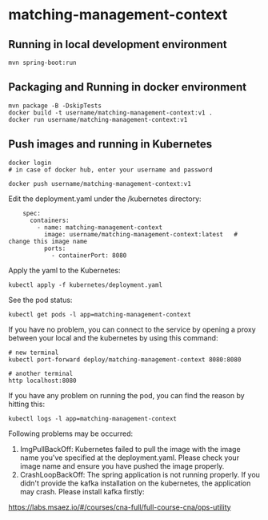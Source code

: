 # matching-management-context

## Running in local development environment

```
mvn spring-boot:run
```

## Packaging and Running in docker environment

```
mvn package -B -DskipTests
docker build -t username/matching-management-context:v1 .
docker run username/matching-management-context:v1
```

## Push images and running in Kubernetes

```
docker login 
# in case of docker hub, enter your username and password

docker push username/matching-management-context:v1
```

Edit the deployment.yaml under the /kubernetes directory:
```
    spec:
      containers:
        - name: matching-management-context
          image: username/matching-management-context:latest   # change this image name
          ports:
            - containerPort: 8080

```

Apply the yaml to the Kubernetes:
```
kubectl apply -f kubernetes/deployment.yaml
```

See the pod status:
```
kubectl get pods -l app=matching-management-context
```

If you have no problem, you can connect to the service by opening a proxy between your local and the kubernetes by using this command:
```
# new terminal
kubectl port-forward deploy/matching-management-context 8080:8080

# another terminal
http localhost:8080
```

If you have any problem on running the pod, you can find the reason by hitting this:
```
kubectl logs -l app=matching-management-context
```

Following problems may be occurred:

1. ImgPullBackOff:  Kubernetes failed to pull the image with the image name you've specified at the deployment.yaml. Please check your image name and ensure you have pushed the image properly.
1. CrashLoopBackOff: The spring application is not running properly. If you didn't provide the kafka installation on the kubernetes, the application may crash. Please install kafka firstly:

https://labs.msaez.io/#/courses/cna-full/full-course-cna/ops-utility

